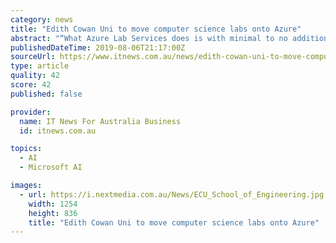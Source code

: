 ```yaml
---
category: news
title: "Edith Cowan Uni to move computer science labs onto Azure"
abstract: "“What Azure Lab Services does is with minimal to no additional ... More broadly, it also lays the groundwork for ECU to build on its data analytics, machine learning and mixed reality capabilities. “The University does some research in the augmented ..."
publishedDateTime: 2019-08-06T21:17:00Z
sourceUrl: https://www.itnews.com.au/news/edith-cowan-uni-to-move-computer-science-labs-onto-azure-529193
type: article
quality: 42
score: 42
published: false

provider:
  name: IT News For Australia Business
  id: itnews.com.au

topics:
  - AI
  - Microsoft AI

images:
  - url: https://i.nextmedia.com.au/News/ECU_School_of_Engineering.jpg
    width: 1254
    height: 836
    title: "Edith Cowan Uni to move computer science labs onto Azure"
---
```

